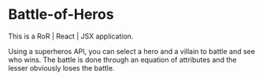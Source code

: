# Battle-of-Heros

This is a RoR | React | JSX application.

Using a superheros API, you can select a hero and a villain to battle and see who wins.  The battle is done through an equation of attributes and the lesser obviously loses the battle.
